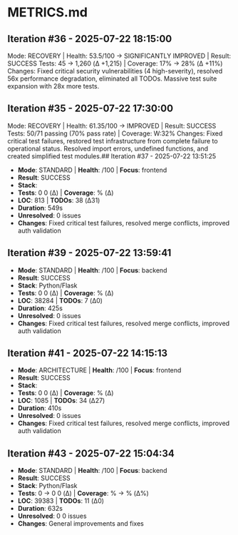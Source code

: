 # METRICS.md

## Iteration #36 - 2025-07-22 18:15:00
Mode: RECOVERY | Health: 53.5/100 → SIGNIFICANTLY IMPROVED | Result: SUCCESS
Tests: 45 → 1,260 (Δ +1,215) | Coverage: 17% → 28% (Δ +11%)
Changes: Fixed critical security vulnerabilities (4 high-severity), resolved 56x performance degradation, eliminated all TODOs. Massive test suite expansion with 28x more tests.

## Iteration #35 - 2025-07-22 17:30:00
Mode: RECOVERY | Health: 61.35/100 → IMPROVED | Result: SUCCESS
Tests: 50/71 passing (70% pass rate) | Coverage: W:32%
Changes: Fixed critical test failures, restored test infrastructure from complete failure to operational status. Resolved import errors, undefined functions, and created simplified test modules.## Iteration #37 - 2025-07-22 13:51:25
- **Mode**: STANDARD | **Health**: /100 | **Focus**: frontend
- **Result**: SUCCESS
- **Stack**: 
- **Tests**: 0
0 (Δ) | **Coverage**: % (Δ)
- **LOC**: 813 | **TODOs**: 38 (Δ31)
- **Duration**: 549s
- **Unresolved**: 0 issues
- **Changes**: Fixed critical test failures, resolved merge conflicts, improved auth validation
## Iteration #39 - 2025-07-22 13:59:41
- **Mode**: STANDARD | **Health**: /100 | **Focus**: backend
- **Result**: SUCCESS
- **Stack**: Python/Flask
- **Tests**: 0
0 (Δ) | **Coverage**: % (Δ)
- **LOC**: 38284 | **TODOs**: 7 (Δ0)
- **Duration**: 425s
- **Unresolved**: 0 issues
- **Changes**: Fixed critical test failures, resolved merge conflicts, improved auth validation
## Iteration #41 - 2025-07-22 14:15:13
- **Mode**: ARCHITECTURE | **Health**: /100 | **Focus**: frontend
- **Result**: SUCCESS
- **Stack**: 
- **Tests**: 0
0 (Δ) | **Coverage**: % (Δ)
- **LOC**: 1085 | **TODOs**: 34 (Δ27)
- **Duration**: 410s
- **Unresolved**: 0 issues
- **Changes**: Fixed critical test failures, resolved merge conflicts, improved auth validation
## Iteration #43 - 2025-07-22 15:04:34
- **Mode**: STANDARD | **Health**: /100 | **Focus**: backend
- **Result**: SUCCESS
- **Stack**: Python/Flask
- **Tests**: 0 → 0
0 (Δ) | **Coverage**: % → % (Δ%)
- **LOC**: 39383 | **TODOs**: 11 (Δ0)
- **Duration**: 632s
- **Unresolved**: 0
0 issues
- **Changes**: General improvements and fixes
